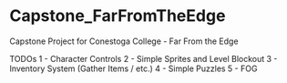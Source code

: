 # Capstone_FarFromTheEdge
Capstone Project for Conestoga College - Far From the Edge 

TODOs
1 - Character Controls
2 - Simple Sprites and Level Blockout
3 - Inventory System (Gather Items / etc.)
4 - Simple Puzzles
5 - FOG

